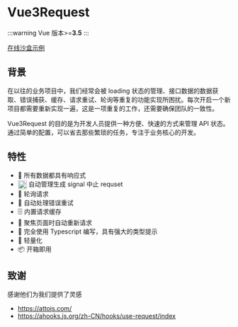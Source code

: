 # Vue3Request

:::warning
Vue 版本>=**3.5**
:::

[在线沙盒示例](https://codesandbox.io/p/sandbox/admiring-ride-4sz9l7)

## 背景

在以往的业务项目中，我们经常会被 loading 状态的管理、接口数据的数据获取、错误捕获、缓存、请求重试、轮询等重复的功能实现所困扰。每次开启一个新项目都需要重新实现一遍，这是一项重复的工作，还需要确保团队的一致性。

Vue3Request 的目的是为开发人员提供一种方便、快速的方式来管理 API 状态。通过简单的配置，可以省去那些繁琐的任务，专注于业务核心的开发。

## 特性

- 🚀 所有数据都具有响应式
- <img src="/cancel.svg" alt="取消请求" width="20" height="20" style="display: inline; vertical-align: middle;" /> 自动管理生成 signal 中止 requset
- 🔄 轮询请求
- 🤖 自动处理错误重试
- 🗄 内置请求缓存
- 🎯 聚焦页面时自动重新请求
- 📠 完全使用 Typescript 编写，具有强大的类型提示
- 🍃 轻量化
- 📦 开箱即用

## 致谢

感谢他们为我们提供了灵感

- https://attojs.com/
- https://ahooks.js.org/zh-CN/hooks/use-request/index
